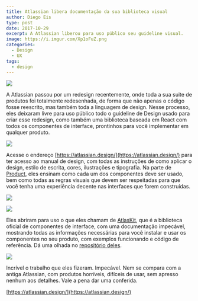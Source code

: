```yaml
---
title: Atlassian libera documentação da sua biblioteca visual
author: Diego Eis
type: post
date: 2017-10-29
excerpt: A Atlassian liberou para uso público seu guideline visual.
image: https://i.imgur.com/Xp1oFuZ.png
categories:
  - Design
  - UX
tags:
  - design
---
```


![](https://i.imgur.com/OnzTBdE.png)

A Atlassian passou por um redesign recentemente, onde toda a sua suite de produtos foi totalmente redesenhada, de forma que não apenas o código fosse reescrito, mas também toda a linguagem de design. Nesse processo, eles deixaram livre para uso público todo o guideline de Design usado para criar esse redesign, como também uma biblioteca baseada em React com todos os componentes de interface, prontinhos para você implementar em qualquer produto.

![](https://i.imgur.com/dgG8NIw.gif)

Acesse o endereço [https://atlassian.design/](https://atlassian.design/) para ter acesso ao manual de design, com todas as instruções de como aplicar o design, estilo de escrita, cores, ilustrações e tipografia. Na parte de [Product](https://atlassian.design/guidelines/product/overview), eles ensinam como cada um dos componentes deve ser usado, bem como todas as regras visuais que devem ser respeitadas para que você tenha uma experiência decente nas interfaces que forem construídas.

![](https://i.imgur.com/ShlTOVy.png)

![](https://i.imgur.com/OTMeclP.gif)

Eles abriram para uso o que eles chamam de [AtlasKit](https://atlaskit.atlassian.com/), que é a biblioteca oficial de componentes de interface, com uma documentação impecável, mostrando todas as informações necessárias para você instalar e usar os componentes no seu produto, com exemplos funcionando e código de referência. Dá uma olhada no [repositório deles](https://bitbucket.org/atlassian/atlaskit).

![](https://i.imgur.com/1Tyj8vV.png)

Incrível o trabalho que eles fizeram. Impecável. Nem se compara com a antiga Atlassian, com produtos horríveis, difíceis de usar, sem apresso nenhum aos detalhes. Vale a pena dar uma conferida.

[https://atlassian.design/](https://atlassian.design/)